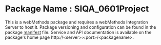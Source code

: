# Package Name : SIQA_0601Project
This is a webMethods package and requires a webMethods Integration Server to host it. Package versioning and configuration can be found in the package [manifest](./SIQA_0601Project/manifest.v3) file. Service and API documentation is available on the package's home page http://&lt;server&gt;:&lt;port&gt;/&lt;packagename>.